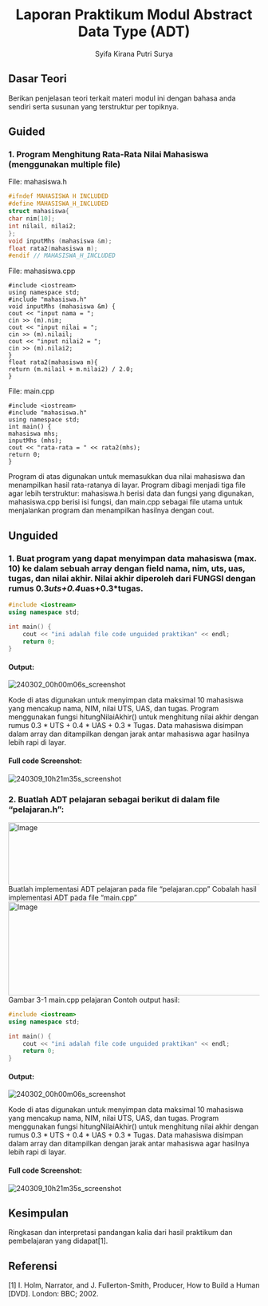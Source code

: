 # <h1 align="center">Laporan Praktikum Modul Abstract Data Type (ADT)</h1>
<p align="center">Syifa Kirana Putri Surya</p>

## Dasar Teori

Berikan penjelasan teori terkait materi modul ini dengan bahasa anda sendiri serta susunan yang terstruktur per topiknya.

## Guided 

### 1. Program Menghitung Rata-Rata Nilai Mahasiswa (menggunakan multiple file)

File: mahasiswa.h
```C++
#ifndef MAHASISWA H INCLUDED
#define MAHASISWA_H_INCLUDED
struct mahasiswa{
char nim[10];
int nilail, nilai2;
};
void inputMhs (mahasiswa &m);
float rata2(mahasiswa m);
#endif // MAHASISWA_H_INCLUDED
```

File: mahasiswa.cpp
```
#include <iostream>
using namespace std;
#include "mahasiswa.h"
void inputMhs (mahasiswa &m) {
cout << "input nama = ";
cin >> (m).nim;
cout << "input nilai = ";
cin >> (m).nilail;
cout << "input nilai2 = ";
cin >> (m).nilai2;
}
float rata2(mahasiswa m){
return (m.nilail + m.nilai2) / 2.0;
}
```

File: main.cpp
```
#include <iostream>
#include "mahasiswa.h"
using namespace std;
int main() {
mahasiswa mhs;
inputMhs (mhs);
cout << "rata-rata = " << rata2(mhs);
return 0;
}
```

Program di atas digunakan untuk memasukkan dua nilai mahasiswa dan menampilkan hasil rata-ratanya di layar. Program dibagi menjadi tiga file agar lebih terstruktur: mahasiswa.h berisi data dan fungsi yang digunakan, mahasiswa.cpp berisi isi fungsi, dan main.cpp sebagai file utama untuk menjalankan program dan menampilkan hasilnya dengan cout.

## Unguided 

### 1. Buat program yang dapat menyimpan data mahasiswa (max. 10) ke dalam sebuah array dengan field nama, nim, uts, uas, tugas, dan nilai akhir. Nilai akhir diperoleh dari FUNGSI dengan rumus 0.3*uts+0.4*uas+0.3*tugas.

```C++
#include <iostream>
using namespace std;

int main() {
    cout << "ini adalah file code unguided praktikan" << endl;
    return 0;
}
```
#### Output:
![240302_00h00m06s_screenshot](https://github.com/suxeno/Struktur-Data-Assignment/assets/111122086/6d1727a8-fb77-4ecf-81ff-5de9386686b7)

Kode di atas digunakan untuk menyimpan data maksimal 10 mahasiswa yang mencakup nama, NIM, nilai UTS, UAS, dan tugas. Program menggunakan fungsi hitungNilaiAkhir() untuk menghitung nilai akhir dengan rumus 0.3 * UTS + 0.4 * UAS + 0.3 * Tugas. Data mahasiswa disimpan dalam array dan ditampilkan dengan jarak antar mahasiswa agar hasilnya lebih rapi di layar.

#### Full code Screenshot:
![240309_10h21m35s_screenshot](https://github.com/suxeno/Struktur-Data-Assignment/assets/111122086/41e9641c-ad4e-4e50-9ca4-a0215e336b04)

### 2. Buatlah ADT pelajaran sebagai berikut di dalam file “pelajaran.h”:
<img width="722" height="125" alt="Image" src="https://github.com/user-attachments/assets/048b2ed8-33ad-4015-bc5a-813596a7348f" />
Buatlah implementasi ADT pelajaran pada file “pelajaran.cpp”
Cobalah hasil implementasi ADT pada file “main.cpp”
<img width="834" height="188" alt="Image" src="https://github.com/user-attachments/assets/87456f69-bd6a-4bbc-8a19-3f30f77c125b" />
Gambar 3-1 main.cpp pelajaran
Contoh output hasil:


```C++
#include <iostream>
using namespace std;

int main() {
    cout << "ini adalah file code unguided praktikan" << endl;
    return 0;
}
```
#### Output:
![240302_00h00m06s_screenshot](https://github.com/suxeno/Struktur-Data-Assignment/assets/111122086/6d1727a8-fb77-4ecf-81ff-5de9386686b7)

Kode di atas digunakan untuk menyimpan data maksimal 10 mahasiswa yang mencakup nama, NIM, nilai UTS, UAS, dan tugas. Program menggunakan fungsi hitungNilaiAkhir() untuk menghitung nilai akhir dengan rumus 0.3 * UTS + 0.4 * UAS + 0.3 * Tugas. Data mahasiswa disimpan dalam array dan ditampilkan dengan jarak antar mahasiswa agar hasilnya lebih rapi di layar.

#### Full code Screenshot:
![240309_10h21m35s_screenshot](https://github.com/suxeno/Struktur-Data-Assignment/assets/111122086/41e9641c-ad4e-4e50-9ca4-a0215e336b04)

## Kesimpulan
Ringkasan dan interpretasi pandangan kalia dari hasil praktikum dan pembelajaran yang didapat[1].

## Referensi
[1] I. Holm, Narrator, and J. Fullerton-Smith, Producer, How to Build a Human [DVD]. London: BBC; 2002.
